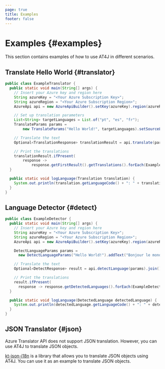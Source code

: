 ```yaml
---
page: true
title: Examples
footer: false
---
```


# Examples {#examples}

This section contains examples of how to use AT4J in different scenarios.

## Translate Hello World {#translator}

```java
public class ExampleTranslator {
  public static void main(String[] args) {
    // Insert your Azure key and region here
    String azureKey = "<Your Azure Subscription Key>";
    String azureRegion = "<Your Azure Subscription Region>";
    AzureApi api = new AzureApiBuilder().setKey(azureKey).region(azureRegion).build();

    // Set up translation parameters
    List<String> targetLanguages = List.of("pt", "es", "fr");
    TranslateParams params =
        new TranslateParams("Hello World!", targetLanguages).setSourceLanguage("en");

    // Translate the text
    Optional<TranslationResponse> translationResult = api.translate(params).join();

    // Print the translations
    translationResult.ifPresent(
        response ->
            response.getFirstResult().getTranslations().forEach(ExampleTranslator::logLanguage));
  }

  public static void logLanguage(Translation translation) {
    System.out.println(translation.getLanguageCode() + ": " + translation.getText());
  }
}
```

## Language Detector {#detect}

```java
public class ExampleDetector {
  public static void main(String[] args) {
    // Insert your Azure key and region here
    String azureKey = "<Your Azure Subscription Key>";
    String azureRegion = "<Your Azure Subscription Region>";
    AzureApi api = new AzureApiBuilder().setKey(azureKey).region(azureRegion).build();

    DetectLanguageParams params =
      new DetectLanguageParams("Hello World!").addText("Bonjour le monde!");

    // Translate the text
    Optional<DetectResponse> result = api.detectLanguage(params).join();

    // Print the translations
    result.ifPresent(
      response -> response.getDetectedLanguages().forEach(ExampleDetector::logLanguage));
  }

  public static void logLanguage(DetectedLanguage detectedLanguage) {
    System.out.println(detectedLanguage.getLanguageCode() + ": " + detectedLanguage.getScore());
  }
}
```

## JSON Translator {#json}

Azure Translator API does not support JSON translation. However, you can use AT4J to translate JSON objects.

[kt-json-i18n](https://github.com/brenoepics/kt-json-i18n) is a library
that allows you to translate JSON objects using AT4J.
You can use it as an example to translate JSON objects.


